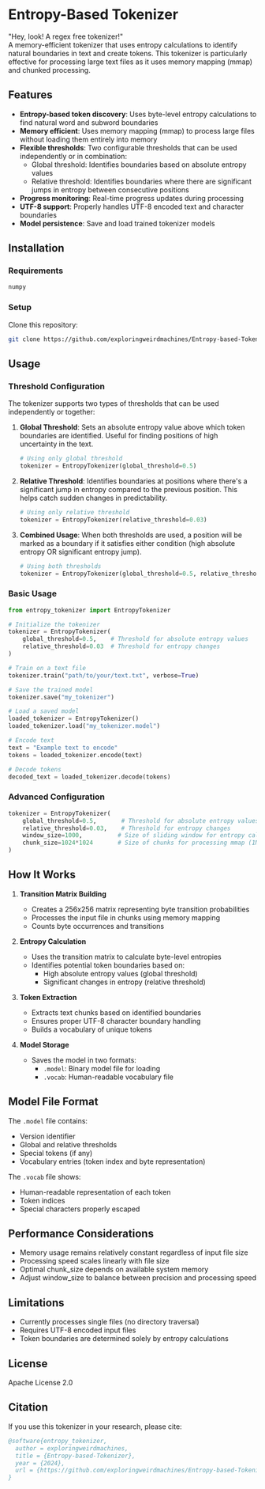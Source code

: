 # Entropy-Based Tokenizer

"Hey, look! A regex free tokenizer!"<br>
A memory-efficient tokenizer that uses entropy calculations to identify natural boundaries in text and create tokens. This tokenizer is particularly effective for processing large text files as it uses memory mapping (mmap) and chunked processing.

## Features

- **Entropy-based token discovery**: Uses byte-level entropy calculations to find natural word and subword boundaries
- **Memory efficient**: Uses memory mapping (mmap) to process large files without loading them entirely into memory
- **Flexible thresholds**: Two configurable thresholds that can be used independently or in combination:
  - Global threshold: Identifies boundaries based on absolute entropy values
  - Relative threshold: Identifies boundaries where there are significant jumps in entropy between consecutive positions
- **Progress monitoring**: Real-time progress updates during processing
- **UTF-8 support**: Properly handles UTF-8 encoded text and character boundaries
- **Model persistence**: Save and load trained tokenizer models

## Installation

### Requirements

```bash
numpy
```

### Setup

Clone this repository:

```bash
git clone https://github.com/exploringweirdmachines/Entropy-based-Tokenizer.git
```

## Usage

### Threshold Configuration

The tokenizer supports two types of thresholds that can be used independently or together:

1. **Global Threshold**: Sets an absolute entropy value above which token boundaries are identified. Useful for finding positions of high uncertainty in the text.
   ```python
   # Using only global threshold
   tokenizer = EntropyTokenizer(global_threshold=0.5)
   ```

2. **Relative Threshold**: Identifies boundaries at positions where there's a significant jump in entropy compared to the previous position. This helps catch sudden changes in predictability.
   ```python
   # Using only relative threshold
   tokenizer = EntropyTokenizer(relative_threshold=0.03)
   ```

3. **Combined Usage**: When both thresholds are used, a position will be marked as a boundary if it satisfies either condition (high absolute entropy OR significant entropy jump).
   ```python
   # Using both thresholds
   tokenizer = EntropyTokenizer(global_threshold=0.5, relative_threshold=0.03)
   ```

### Basic Usage

```python
from entropy_tokenizer import EntropyTokenizer

# Initialize the tokenizer
tokenizer = EntropyTokenizer(
    global_threshold=0.5,    # Threshold for absolute entropy values
    relative_threshold=0.03  # Threshold for entropy changes
)

# Train on a text file
tokenizer.train("path/to/your/text.txt", verbose=True)

# Save the trained model
tokenizer.save("my_tokenizer")

# Load a saved model
loaded_tokenizer = EntropyTokenizer()
loaded_tokenizer.load("my_tokenizer.model")

# Encode text
text = "Example text to encode"
tokens = loaded_tokenizer.encode(text)

# Decode tokens
decoded_text = loaded_tokenizer.decode(tokens)
```

### Advanced Configuration

```python
tokenizer = EntropyTokenizer(
    global_threshold=0.5,       # Threshold for absolute entropy values
    relative_threshold=0.03,    # Threshold for entropy changes
    window_size=1000,          # Size of sliding window for entropy calculation
    chunk_size=1024*1024       # Size of chunks for processing mmap (1MB default)
)
```

## How It Works

1. **Transition Matrix Building**
   - Creates a 256x256 matrix representing byte transition probabilities
   - Processes the input file in chunks using memory mapping
   - Counts byte occurrences and transitions

2. **Entropy Calculation**
   - Uses the transition matrix to calculate byte-level entropies
   - Identifies potential token boundaries based on:
     - High absolute entropy values (global threshold)
     - Significant changes in entropy (relative threshold)

3. **Token Extraction**
   - Extracts text chunks based on identified boundaries
   - Ensures proper UTF-8 character boundary handling
   - Builds a vocabulary of unique tokens

4. **Model Storage**
   - Saves the model in two formats:
     - `.model`: Binary model file for loading
     - `.vocab`: Human-readable vocabulary file

## Model File Format

The `.model` file contains:
- Version identifier
- Global and relative thresholds
- Special tokens (if any)
- Vocabulary entries (token index and byte representation)

The `.vocab` file shows:
- Human-readable representation of each token
- Token indices
- Special characters properly escaped

## Performance Considerations

- Memory usage remains relatively constant regardless of input file size
- Processing speed scales linearly with file size
- Optimal chunk_size depends on available system memory
- Adjust window_size to balance between precision and processing speed

## Limitations

- Currently processes single files (no directory traversal)
- Requires UTF-8 encoded input files
- Token boundaries are determined solely by entropy calculations


## License

Apache License 2.0

## Citation

If you use this tokenizer in your research, please cite:

```bibtex
@software{entropy_tokenizer,
  author = exploringweirdmachines,
  title = {Entropy-based-Tokenizer},
  year = {2024},
  url = {https://github.com/exploringweirdmachines/Entropy-based-Tokenizer}
}
```
